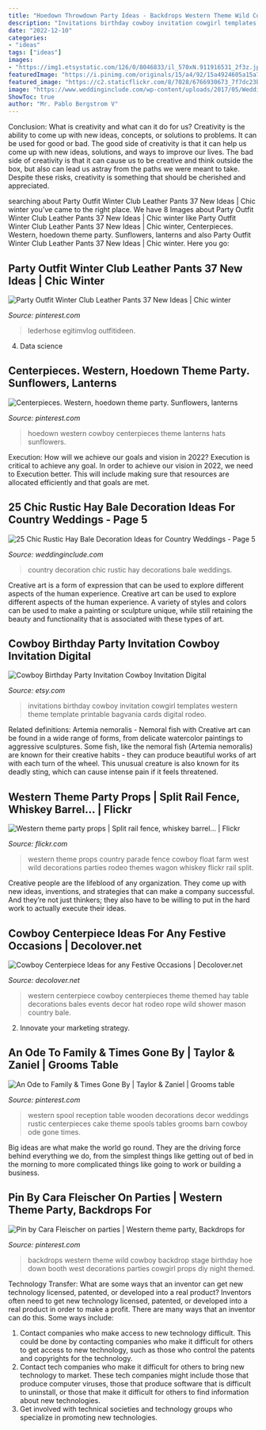 ```yaml
---
title: "Hoedown Throwdown Party Ideas - Backdrops Western Theme Wild Cowboy Backdrop Stage Birthday Hoe Down Booth West Decorations Parties Cowgirl Props Diy Night Themed"
description: "Invitations birthday cowboy invitation cowgirl templates western theme template printable bagvania cards digital rodeo"
date: "2022-12-10"
categories:
- "ideas"
tags: ["ideas"]
images:
- "https://img1.etsystatic.com/126/0/8046833/il_570xN.911916531_2f3z.jpg"
featuredImage: "https://i.pinimg.com/originals/15/a4/92/15a4924605a15a734f5f80198447c900.jpg"
featured_image: "https://c2.staticflickr.com/8/7028/6766930673_7f7dc23bd2_b.jpg"
image: "https://www.weddinginclude.com/wp-content/uploads/2017/05/Wedding-party-ideas-and-decorations.jpg"
ShowToc: true
author: "Mr. Pablo Bergstrom V"
---
```



Conclusion: What is creativity and what can it do for us?
Creativity is the ability to come up with new ideas, concepts, or solutions to problems. It can be used for good or bad. The good side of creativity is that it can help us come up with new ideas, solutions, and ways to improve our lives. The bad side of creativity is that it can cause us to be creative and think outside the box, but also can lead us astray from the paths we were meant to take. Despite these risks, creativity is something that should be cherished and appreciated.

	

		
searching about Party Outfit Winter Club Leather Pants 37 New Ideas | Chic winter you've came to the right place. We have 8 Images about Party Outfit Winter Club Leather Pants 37 New Ideas | Chic winter like Party Outfit Winter Club Leather Pants 37 New Ideas | Chic winter, Centerpieces. Western, hoedown theme party. Sunflowers, lanterns and also Party Outfit Winter Club Leather Pants 37 New Ideas | Chic winter. Here you go:
		
    
## Party Outfit Winter Club Leather Pants 37 New Ideas | Chic Winter

<img loading=lazy src="https://i.pinimg.com/originals/73/cf/4a/73cf4a418234ede3e17c8d09b7d2a635.jpg" onerror="this.onerror=null;this.src='https://tse1.mm.bing.net/th?id=OIP.cficDp6M_zP4XWsTz23-fgAAAA&amp;pid=15.1';" alt="Party Outfit Winter Club Leather Pants 37 New Ideas | Chic winter">

_Source: pinterest.com_

>lederhose egitimvlog outfitideen. 

	

4. Data science 

    
## Centerpieces. Western, Hoedown Theme Party. Sunflowers, Lanterns

<img loading=lazy src="https://i.pinimg.com/originals/15/a4/92/15a4924605a15a734f5f80198447c900.jpg" onerror="this.onerror=null;this.src='https://tse1.mm.bing.net/th?id=OIP.eFkWxxD9na8GJhEL0nfD-gHaJ4&amp;pid=15.1';" alt="Centerpieces. Western, hoedown theme party. Sunflowers, lanterns">

_Source: pinterest.com_

>hoedown western cowboy centerpieces theme lanterns hats sunflowers. 

	

Execution: How will we achieve our goals and vision in 2022?
Execution is critical to achieve any goal. In order to achieve our vision in 2022, we need to Execution better. This will include making sure that resources are allocated efficiently and that goals are met.

    
## 25 Chic Rustic Hay Bale Decoration Ideas For Country Weddings - Page 5

<img loading=lazy src="https://www.weddinginclude.com/wp-content/uploads/2017/05/Wedding-party-ideas-and-decorations.jpg" onerror="this.onerror=null;this.src='https://tse2.mm.bing.net/th?id=OIP.cVgi6uHW3b8nCYteRknIbAHaGL&amp;pid=15.1';" alt="25 Chic Rustic Hay Bale Decoration Ideas for Country Weddings - Page 5">

_Source: weddinginclude.com_

>country decoration chic rustic hay decorations bale weddings. 

	

Creative art is a form of expression that can be used to explore different aspects of the human experience.
Creative art can be used to explore different aspects of the human experience. A variety of styles and colors can be used to make a painting or sculpture unique, while still retaining the beauty and functionality that is associated with these types of art.

    
## Cowboy Birthday Party Invitation Cowboy Invitation Digital

<img loading=lazy src="https://img1.etsystatic.com/126/0/8046833/il_570xN.911916531_2f3z.jpg" onerror="this.onerror=null;this.src='https://tse3.mm.bing.net/th?id=OIP.NUO8LHgeW7SX7qkFKBfHiAHaJl&amp;pid=15.1';" alt="Cowboy Birthday Party Invitation Cowboy Invitation Digital">

_Source: etsy.com_

>invitations birthday cowboy invitation cowgirl templates western theme template printable bagvania cards digital rodeo. 

	

Related definitions: Artemia nemoralis - Nemoral fish with
Creative art can be found in a wide range of forms, from delicate watercolor paintings to aggressive sculptures. Some fish, like the nemoral fish (Artemia nemoralis) are known for their creative habits - they can produce beautiful works of art with each turn of the wheel. This unusual creature is also known for its deadly sting, which can cause intense pain if it feels threatened.

    
## Western Theme Party Props | Split Rail Fence, Whiskey Barrel… | Flickr

<img loading=lazy src="https://c2.staticflickr.com/8/7028/6766930673_7f7dc23bd2_b.jpg" onerror="this.onerror=null;this.src='https://tse1.mm.bing.net/th?id=OIP.G9Zc8USoBR6-mtPRTwFuOwHaFj&amp;pid=15.1';" alt="Western theme party props | Split rail fence, whiskey barrel… | Flickr">

_Source: flickr.com_

>western theme props country parade fence cowboy float farm west wild decorations parties rodeo themes wagon whiskey flickr rail split. 

	

Creative people are the lifeblood of any organization. They come up with new ideas, inventions, and strategies that can make a company successful. And they’re not just thinkers; they also have to be willing to put in the hard work to actually execute their ideas.

    
## Cowboy Centerpiece Ideas For Any Festive Occasions | Decolover.net

<img loading=lazy src="http://decolover.net/wp-content/uploads/2016/08/Cowboy-centerpiece-ideas-with-hat-and-hay-bales.jpg" onerror="this.onerror=null;this.src='https://tse3.mm.bing.net/th?id=OIP.vs5xUTw0l_WzRvGixSWz_gHaFf&amp;pid=15.1';" alt="Cowboy Centerpiece Ideas for any Festive Occasions | Decolover.net">

_Source: decolover.net_

>western centerpiece cowboy centerpieces theme themed hay table decorations bales events decor hat rodeo rope wild shower mason country bale. 

	

2. Innovate your marketing strategy.

    
## An Ode To Family &amp; Times Gone By | Taylor &amp; Zaniel | Grooms Table

<img loading=lazy src="https://i.pinimg.com/736x/f7/e9/b0/f7e9b06dde68b3810603fc8a0f1d11e0--western-wedding-decorations-western-weddings.jpg" onerror="this.onerror=null;this.src='https://tse4.mm.bing.net/th?id=OIP.1M9jjy7Di2956MC1d_f58gHaKd&amp;pid=15.1';" alt="An Ode to Family &amp; Times Gone By | Taylor &amp; Zaniel | Grooms table">

_Source: pinterest.com_

>western spool reception table wooden decorations decor weddings rustic centerpieces cake theme spools tables grooms barn cowboy ode gone times. 

	

Big ideas are what make the world go round. They are the driving force behind everything we do, from the simplest things like getting out of bed in the morning to more complicated things like going to work or building a business.

    
## Pin By Cara Fleischer On Parties | Western Theme Party, Backdrops For

<img loading=lazy src="https://i.pinimg.com/originals/64/9e/32/649e320db73bcc05e4321fca3426b1f4.jpg" onerror="this.onerror=null;this.src='https://tse1.mm.bing.net/th?id=OIP.14oB2YmRjBgtnSpCgSqZLAHaJ4&amp;pid=15.1';" alt="Pin by Cara Fleischer on parties | Western theme party, Backdrops for">

_Source: pinterest.com_

>backdrops western theme wild cowboy backdrop stage birthday hoe down booth west decorations parties cowgirl props diy night themed. 

	

Technology Transfer: What are some ways that an inventor can get new technology licensed, patented, or developed into a real product?
Inventors often need to get new technology licensed, patented, or developed into a real product in order to make a profit. There are many ways that an inventor can do this. Some ways include: 
1. Contact companies who make access to new technology difficult. This could be done by contacting companies who make it difficult for others to get access to new technology, such as those who control the patents and copyrights for the technology. 
2. Contact tech companies who make it difficult for others to bring new technology to market. These tech companies might include those that produce computer viruses, those that produce software that is difficult to uninstall, or those that make it difficult for others to find information about new technologies. 
3. Get involved with technical societies and technology groups who specialize in promoting new technologies.

